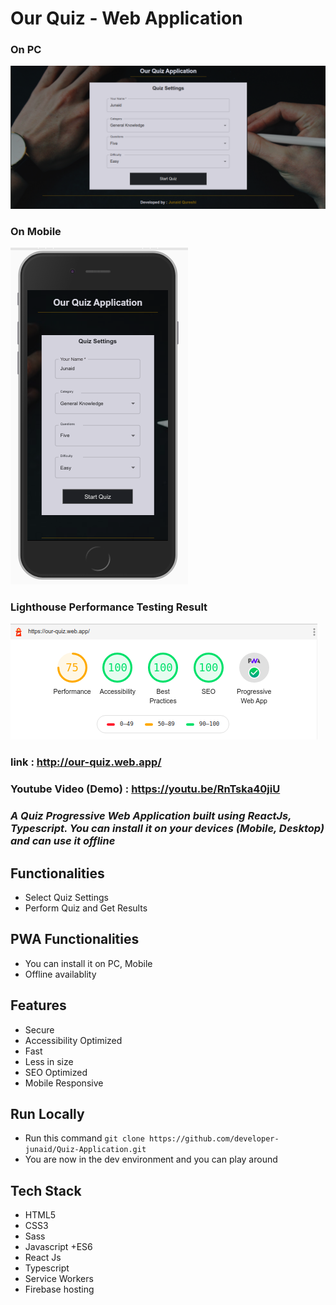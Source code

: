 # Our Quiz - Web Application


### On PC

<img src="./projectImages/pc.png"/>

### On Mobile

<img src="./projectImages/mobile.png"/>

### Lighthouse Performance Testing Result

<img src="./projectImages/lighthouse.png"/>

### link : http://our-quiz.web.app/

### Youtube Video (Demo) : https://youtu.be/RnTska40jiU

### _A Quiz Progressive Web Application built using ReactJs, Typescript. You can install it on your devices (Mobile, Desktop) and can use it offline_

## Functionalities

- Select Quiz Settings
- Perform Quiz and Get Results

## PWA Functionalities

- You can install it on PC, Mobile
- Offline availablity

## Features

- Secure
- Accessibility Optimized
- Fast
- Less in size
- SEO Optimized
- Mobile Responsive

## Run Locally

- Run this command `git clone https://github.com/developer-junaid/Quiz-Application.git`
- You are now in the dev environment and you can play around

## Tech Stack

- HTML5
- CSS3
- Sass
- Javascript +ES6
- React Js
- Typescript
- Service Workers
- Firebase hosting
